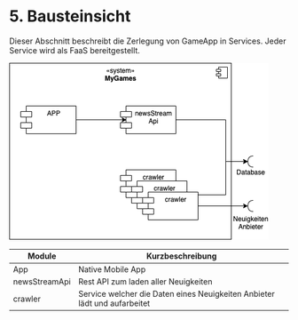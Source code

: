 # 5. Bausteinsicht

Dieser Abschnitt beschreibt die Zerlegung von GameApp in Services. Jeder Service wird als FaaS bereitgestellt.

![](bausteinsicht.drawio.png)

| Module        | Kurzbeschreibung                                                          |
|---------------|---------------------------------------------------------------------------|
| App           | Native Mobile App                                                         |
| newsStreamApi | Rest API zum laden aller Neuigkeiten                                      |
| crawler       | Service welcher die Daten eines Neuigkeiten Anbieter lädt und aufarbeitet |
